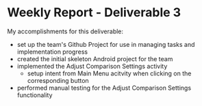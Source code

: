# Weekly Report - Deliverable 3

My accomplishments for this deliverable:
 * set up the team's Github Project for use in managing tasks and implementation progress
 * created the initial skeleton Android project for the team
 * implemented the Adjust Comparison Settings activity
   * setup intent from Main Menu acitvity when clicking on the corresponding button
 * performed manual testing for the Adjust Comparison Settings functionality